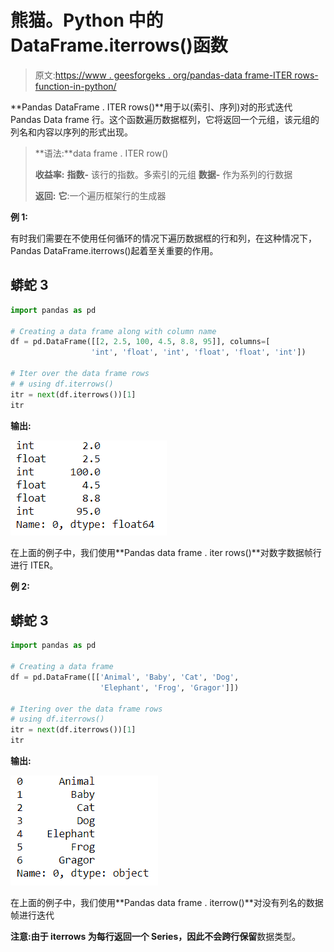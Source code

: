 # 熊猫。Python 中的 DataFrame.iterrows()函数

> 原文:[https://www . geesforgeks . org/pandas-data frame-ITER rows-function-in-python/](https://www.geeksforgeeks.org/pandas-dataframe-iterrows-function-in-python/)

**Pandas DataFrame . ITER rows()**用于以(索引、序列)对的形式迭代 Pandas Data frame 行。这个函数遍历数据框列，它将返回一个元组，该元组的列名和内容以序列的形式出现。

> **语法:**data frame . ITER row()
> 
> **收益率:**
> **指数-** 该行的指数。多索引的元组
> **数据-** 作为系列的行数据
> 
> **返回:**
> **它**:一个遍历框架行的生成器

**例 1:**

有时我们需要在不使用任何循环的情况下遍历数据框的行和列，在这种情况下，Pandas DataFrame.iterrows()起着至关重要的作用。

## 蟒蛇 3

```py
import pandas as pd

# Creating a data frame along with column name
df = pd.DataFrame([[2, 2.5, 100, 4.5, 8.8, 95]], columns=[
                  'int', 'float', 'int', 'float', 'float', 'int'])

# Iter over the data frame rows
# # using df.iterrows()
itr = next(df.iterrows())[1]
itr
```

**输出:**

![](img/5e4ae99f848b0e28004c8e1ddf4f6030.png)

在上面的例子中，我们使用**Pandas data frame . iter rows()**对数字数据帧行进行 ITER。

**例 2:**

## 蟒蛇 3

```py
import pandas as pd

# Creating a data frame
df = pd.DataFrame([['Animal', 'Baby', 'Cat', 'Dog',
                    'Elephant', 'Frog', 'Gragor']])

# Itering over the data frame rows
# using df.iterrows()
itr = next(df.iterrows())[1]
itr
```

**输出:**

![](img/6bafa5f506704257319b8e70baf6ef28.png)

在上面的例子中，我们使用**Pandas data frame . iterrow()**对没有列名的数据帧进行迭代

**注意:**由于 iterrows 为每行返回一个 Series，因此**不会跨行保留**数据类型。